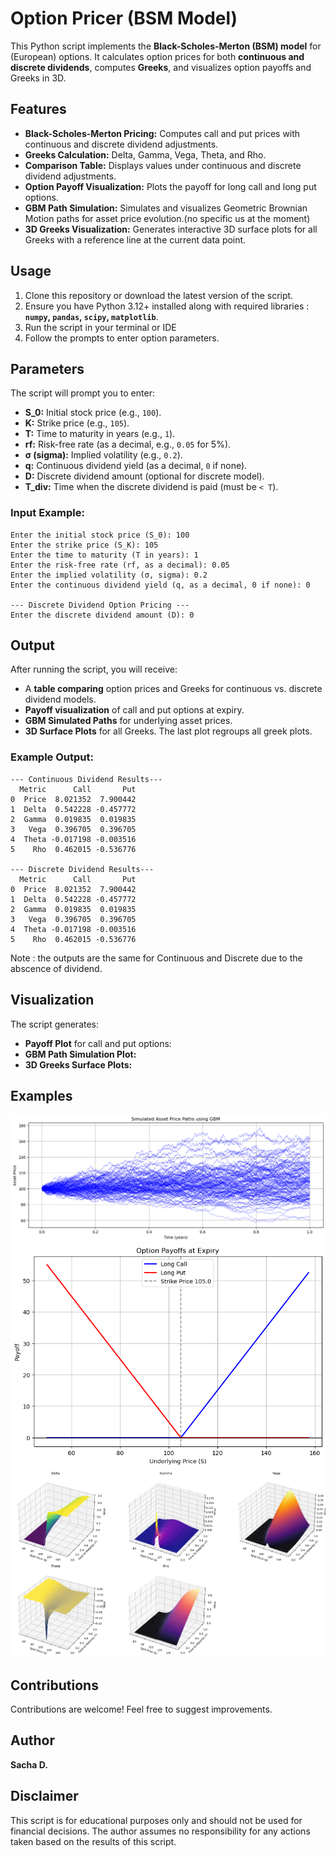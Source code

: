 # Option Pricer (BSM Model)

This Python script implements the **Black-Scholes-Merton (BSM) model** for (European) options. It calculates option prices for both **continuous and discrete dividends**, computes **Greeks**, and visualizes option payoffs and Greeks in 3D.

## Features
- **Black-Scholes-Merton Pricing:** Computes call and put prices with continuous and discrete dividend adjustments.
- **Greeks Calculation:** Delta, Gamma, Vega, Theta, and Rho.
- **Comparison Table:** Displays values under continuous and discrete dividend adjustments.
- **Option Payoff Visualization:** Plots the payoff for long call and long put options.
- **GBM Path Simulation:** Simulates and visualizes Geometric Brownian Motion paths for asset price evolution.(no specific us at the moment)
- **3D Greeks Visualization:** Generates interactive 3D surface plots for all Greeks with a reference line at the current data point.

## Usage
1. Clone this repository or download the latest version of the script.
2. Ensure you have Python 3.12+ installed along with required libraries : **`numpy`, `pandas`, `scipy`, `matplotlib`**.
3. Run the script in your terminal or IDE
4. Follow the prompts to enter option parameters.

## Parameters
The script will prompt you to enter:
- **S_0:** Initial stock price (e.g., `100`).
- **K:** Strike price (e.g., `105`).
- **T:** Time to maturity in years (e.g., `1`).
- **rf:** Risk-free rate (as a decimal, e.g., `0.05` for 5%).
- **σ (sigma):** Implied volatility (e.g., `0.2`).
- **q:** Continuous dividend yield (as a decimal, `0` if none).
- **D:** Discrete dividend amount (optional for discrete model).
- **T_div:** Time when the discrete dividend is paid (must be `< T`).

### Input Example:
```
Enter the initial stock price (S_0): 100
Enter the strike price (S_K): 105
Enter the time to maturity (T in years): 1
Enter the risk-free rate (rf, as a decimal): 0.05
Enter the implied volatility (σ, sigma): 0.2
Enter the continuous dividend yield (q, as a decimal, 0 if none): 0

--- Discrete Dividend Option Pricing ---
Enter the discrete dividend amount (D): 0
```

## Output
After running the script, you will receive:
- A **table comparing** option prices and Greeks for continuous vs. discrete dividend models.
- **Payoff visualization** of call and put options at expiry.
- **GBM Simulated Paths** for underlying asset prices.
- **3D Surface Plots** for all Greeks. The last plot regroups all greek plots.

### Example Output:
```
--- Continuous Dividend Results---
  Metric      Call       Put
0  Price  8.021352  7.900442
1  Delta  0.542228 -0.457772
2  Gamma  0.019835  0.019835
3   Vega  0.396705  0.396705
4  Theta -0.017198 -0.003516
5    Rho  0.462015 -0.536776

--- Discrete Dividend Results---
  Metric      Call       Put
0  Price  8.021352  7.900442
1  Delta  0.542228 -0.457772
2  Gamma  0.019835  0.019835
3   Vega  0.396705  0.396705
4  Theta -0.017198 -0.003516
5    Rho  0.462015 -0.536776
```
Note : the outputs are the same for Continuous and Discrete due to the abscence of dividend.

## Visualization
The script generates:
- **Payoff Plot** for call and put options:
- **GBM Path Simulation Plot:**
- **3D Greeks Surface Plots:**

## Examples
![GBM](Images/GBM_Asset_Price.png)
![Payoffs](Images/Payoffs.png)
![3D Greeks Visualization](Images/All_Greeks.png)

## Contributions
Contributions are welcome! Feel free to suggest improvements.

## Author
**Sacha D.**

## Disclaimer
This script is for educational purposes only and should not be used for financial decisions. The author assumes no responsibility for any actions taken based on the results of this script.
